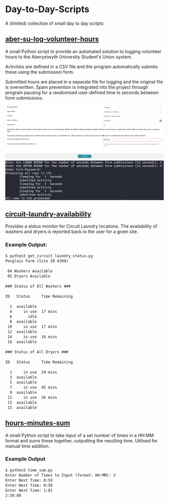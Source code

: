 # Day-to-Day-Scripts
A (limited) collection of small day to day scripts

## [aber-su-log-volunteer-hours](/aber-su-log-volunteer-hours/log_hours.py)
A small Python script to provide an automated solution to logging volunteer hours to the Aberystwyth University Student's Union system. 

Activities are defined in a CSV file and the program automatically submits these using the submission form.

Submitted hours are placed in a separate file for logging and the original file is overwritten. Spam prevention is integrated into the project through program pausing for a randomised user-defined time in seconds between form submissions.

![](aber-su-log-volunteer-hours/log_hours_in_use.gif)
![](aber-su-log-volunteer-hours/log_hours_in_use_terminal.png)

## [circuit-laundry-availability](/circuit-laundry-availability/get_circuit_laundry_status.py)

Provides a status monitor for Circuit Laundry locations. The availability of washers and dryers is reported back to the user for a given site.

### Example Output:
```
$ python3 get_circuit_laundry_status.py 
Penglais Farm (Site ID 6390)

 04 Washers Available 
 05 Dryers Available 

### Status of All Washers ###

ID 	 Status    	Time Remaining

  2	 available	
  4	    in use	17 mins
  6	      idle	
  8	 available	
 10	    in use	17 mins
 12	 available	
 14	    in use	16 mins
 16	 available	

### Status of All Dryers ###

ID 	 Status    	Time Remaining

  1	    in use	29 mins
  3	 available	
  5	 available	
  7	    in use	45 mins
  9	 available	
 11	    in use	36 mins
 13	 available	
 15	 available	
```

## [hours-minutes-sum](/hours-minutes-sum/time_sum.py)
A small Python script to take input of a set number of times in a HH:MM format and sums these together, outputting the resulting time. Utilised for manual time addition.

### Example Output
```
$ python3 time_sum.py
Enter Number of Times to Input (format: HH:MM): 3
Enter Next Time: 0:59
Enter Next Time: 0:58
Enter Next Time: 1:01
2:58:00
```
